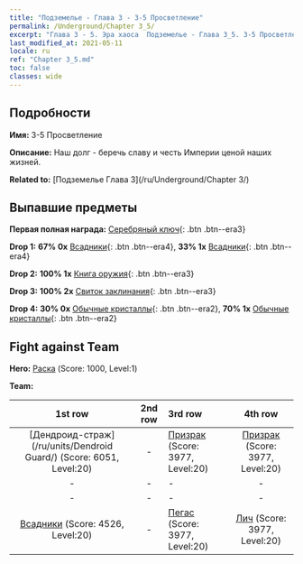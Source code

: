 ```yaml
---
title: "Подземелье - Глава 3 - 3-5 Просветление"
permalink: /Underground/Chapter 3_5/
excerpt: "Глава 3 - 5. Эра хаоса  Подземелье - Глава 3_5. 3-5 Просветление"
last_modified_at: 2021-05-11
locale: ru
ref: "Chapter 3_5.md"
toc: false
classes: wide
---
```


## Подробности

 **Имя:** 3-5 Просветление

 **Описание:** Наш долг - беречь славу и честь Империи ценой наших жизней.

 **Related to:** [Подземелье Глава 3](/ru/Underground/Chapter 3/)

## Выпавшие предметы

 **Первая полная награда:** [Серебряный ключ](/ItemsRU/con_693/){: .btn .btn--era3}

 **Drop 1:** **67% 0x** [Всадники](/ItemsRU/unt_195/){: .btn .btn--era4}, **33% 1x** [Всадники](/ItemsRU/unt_195/){: .btn .btn--era4}

 **Drop 2:** **100% 1x** [Книга оружия](/ItemsRU/mat_18/){: .btn .btn--era3}

 **Drop 3:** **100% 2x** [Свиток заклинания](/ItemsRU/con_694/){: .btn .btn--era3}

 **Drop 4:** **30% 0x** [Обычные кристаллы](/ItemsRU/mat_11/){: .btn .btn--era2}, **70% 1x** [Обычные кристаллы](/ItemsRU/mat_11/){: .btn .btn--era2}


## Fight against Team
 **Hero:** [Раска](/ru/heroes/Rashka/) (Score: 1000, Level:1)

 **Team:**


  | 1st row | 2nd row | 3rd row | 4th row |
  |:----:|:----:|:----|:----:|
  | [Дендроид-страж](/ru/units/Dendroid Guard/) (Score: 6051, Level:20)  | - | [Призрак](/ru/units/Wight/) (Score: 3977, Level:20)  | [Призрак](/ru/units/Wight/) (Score: 3977, Level:20)  |
  | - | - | - | - |
  | - | - | - | - |
  | [Всадники](/ru/units/Cavalier/) (Score: 4526, Level:20)  | - | [Пегас](/ru/units/Pegasus/) (Score: 3977, Level:20)  | [Лич](/ru/units/Lich/) (Score: 3977, Level:20)  |


